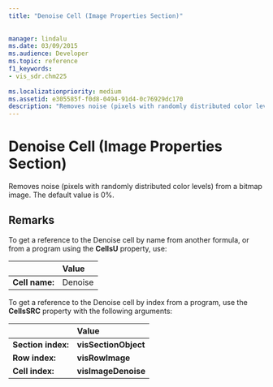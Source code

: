 ```yaml
---
title: "Denoise Cell (Image Properties Section)"
 
 
manager: lindalu
ms.date: 03/09/2015
ms.audience: Developer
ms.topic: reference
f1_keywords:
- vis_sdr.chm225
 
ms.localizationpriority: medium
ms.assetid: e305585f-f0d8-0494-91d4-0c76929dc170
description: "Removes noise (pixels with randomly distributed color levels) from a bitmap image. The default value is 0%."
---
```


# Denoise Cell (Image Properties Section)

Removes noise (pixels with randomly distributed color levels) from a bitmap image. The default value is 0%.
  
## Remarks

To get a reference to the Denoise cell by name from another formula, or from a program using the **CellsU** property, use: 
  
||Value |
|:-----|:-----|
| **Cell name:**  <br/> | Denoise  <br/> |
   
To get a reference to the Denoise cell by index from a program, use the **CellsSRC** property with the following arguments: 
  
||Value |
|:-----|:-----|
| **Section index:**  <br/> |**visSectionObject** <br/> |
| **Row index:**  <br/> |**visRowImage** <br/> |
| **Cell index:**  <br/> |**visImageDenoise** <br/> |
   

